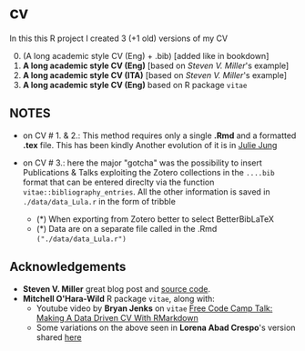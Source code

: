 # cv

In this this R project I  created 3 (+1 old) versions of my CV

0. (A long academic style CV (Eng) + .bib) [added like in bookdown]
1. **A long academic style CV (Eng)** [based on _Steven V. Miller_'s example]
2. **A long academic style CV (ITA)** [based on _Steven V. Miller_'s example]
3. **A long academic style CV (Eng)** based on R package `vitae` 


## NOTES
+ on CV # 1. & 2.:  This method requires only a single **.Rmd** and a formatted **.tex** file. This has been kindly 
Another evolution of it is in [Julie Jung](https://www.jungjulie.com/2020/01/12/update-your-cv-in-r-markdown/)

+ on CV # 3.: here the major "gotcha" was the possibility to insert Publications & Talks exploiting the Zotero collections in the `....bib` format that can be entered direclty via the function `vitae::bibliography_entries`. All the other information is saved in `./data/data_Lula.r` in the form of tribble 

    + (*) When exporting from Zotero better to select BetterBibLaTeX 
    + (*) Data are on a separate file called in the .Rmd `("./data/data_Lula.r")`


## Acknowledgements  
+ **Steven V. Miller** great blog post and [source code](http://svmiller.com/blog/2016/03/svm-r-markdown-cv/). 
+ **Mitchell O'Hara-Wild** R package `vitae`, along with:
    + Youtube video by **Bryan Jenks** on `vitae` [Free Code Camp Talk: Making A Data Driven CV With RMarkdown](https://www.youtube.com/watch?v=cMlRAiQUdD8&t=113s) 
    + Some variations on the above seen in **Lorena Abad Crespo**'s version shared [here](https://github.com/loreabad6/R-CV)

